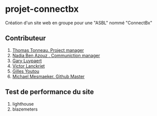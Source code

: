 # projet-connectbx

Création d'un site web en groupe pour une "ASBL" nommé "ConnectBx"

## Contributeur

1. [Thomas Tonneau. Project manager](https://github.com/Thomas-Tonneau)
2. [Nadia Ben Azouz . Communiction manager](https://github.com/nadiabena)
3. [Gary Luypaert](https://github.com/GaryLuypaert)
4. [Victor Lanckriet](https://github.com/lanckrietvictor)
5. [Gilles Youtou](https://github.com/bbycode)
6. [Michael Mesmaeker. Github Master](https://github.com/Rivanos)

## Test de performance du site

1. lighthouse
2. blazemeters

